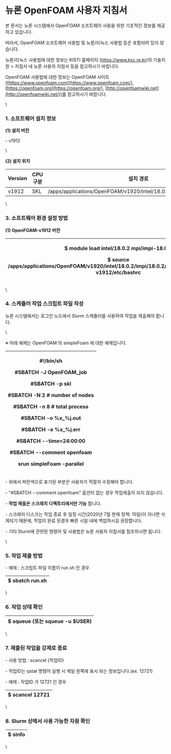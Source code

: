 # 뉴론 OpenFOAM 사용자 지침서

본 문서는 뉴론 시스템에서 OpenFOAM 소프트웨어 사용을 위한 기초적인 정보를 제공하고 있습니다. &#x20;

따라서, OpenFOAM 소프트웨어 사용법 및 뉴론/리눅스 사용법 등은 포함되어 있지 않습니다. &#x20;

뉴론/리눅스 사용법에 대한 정보는 KISTI 홈페이지 (https://www.ksc.re.kr)의 기술지원 > 지침서 내 뉴론 사용자 지침서 등을 참고하시기 바랍니다.

OpenFOAM 사용법에 대한 정보는 OpenFOAM 사이트([https://www.openfoam.com](https://www.openfoam.com/), [https://openfoam.org](https://openfoam.org/), [http://openfoamwiki.net](http://openfoamwiki.net/))를 참고하시기 바랍니다.

\


### **1. 소프트웨어 설치 정보**

**(1) 설치 버전**&#x20;

&#x20;\- v1912

\


**(2) 설치 위치**&#x20;

|  **Version** |  **CPU 구분** |  **설치 경로**                                                           |  **비고** |
| ------------ | ----------- | -------------------------------------------------------------------- | ------- |
| v1912        | SKL         |  /apps/applications/OpenFOAM/v1920/intel/18.0.2/impi/18.0.2/OpenFOAM |         |

\


### **3. 소프트웨어 환경 설정 방법**

**(1) OpenFOAM-v1912 버전**

| <p> $ module load intel/18.0.2 mpi/impi-18.0.2</p><p> $ source /apps/applications/OpenFOAM/v1920/intel/18.0.2/impi/18.0.2/OpenFOAM/OpenFOAM-v1912/etc/bashrc</p> |
| ---------------------------------------------------------------------------------------------------------------------------------------------------------------- |

\


### **4. 스케쥴러 작업 스크립트 파일 작성**

&#x20;뉴론 시스템에서는 로그인 노드에서 Slurm 스케쥴러를 사용하여 작업을 제출해야 합니다.&#x20;

\


※ 아래 예제는 OpenFOAM 의 simpleFoam 에 대한 예제입니다.&#x20;

| <p>#!/bin/sh</p><p>#SBATCH -J OpenFOAM_job</p><p>#SBATCH -p skl</p><p>#SBATCH -N 2 # number of nodes</p><p>#SBATCH -n 8 # total process</p><p>#SBATCH -o %x_%j.out</p><p>#SBATCH -e %x_%j.err</p><p>#SBATCH --time=24:00:00</p><p>#SBATCH --comment openfoam</p><p> </p><p>srun simpleFoam -parallel</p> |
| -------------------------------------------------------------------------------------------------------------------------------------------------------------------------------------------------------------------------------------------------------------------------------------------------------- |

&#x20;\- 위에서 파란색으로 표기된 부분은 사용자가 적절히 수정해야 합니다.

&#x20;\- "#SBATCH --comment openfoam" 옵션이 없는 경우 작업제출이 되지 않습니다.

&#x20;\- **작업 제출은 스크래치 디렉토리에서만 가능** 합니다.

&#x20;\- 스크래치 디스크는 작업 종료 후 일정 시간(2020년 7월 현재 정책: 15일)이 지나면 삭제되기 때문에, 작업이 완료 된경우 빠른 시일 내에 백업하시길 권장합니다.&#x20;

&#x20;\- 기타 Slurm에 관련된 명령어 및 사용법은 뉴론 사용자 지침서를 참조하시면 됩니다.

\


### **5. 작업 제출 방법**

&#x20;\- 예제 : 스크립트 파일 이름이 run.sh 인 경우

|  $ sbatch run.sh |
| ---------------- |

\


### **6. 작업 상태 확인**

|  $ squeue (또는 squeue -u $USER)  |
| ------------------------------- |

\


### **7. 제출된 작업을 강제로 종료**

&#x20;\- 사용 방법 : scancel {작업ID}

&#x20;\- 작업ID는 qstat 명령어 실행 시 제일 왼쪽에 표시 되는 정보입니다.(ex. 12721)

&#x20;\- 예제 : 작업ID 가 12721 인 경우

|  $ scancel 12721 |
| ---------------- |

\


### **8. Slurm 상에서 사용 가능한 자원 확인**

|  $ sinfo |
| -------- |

\
